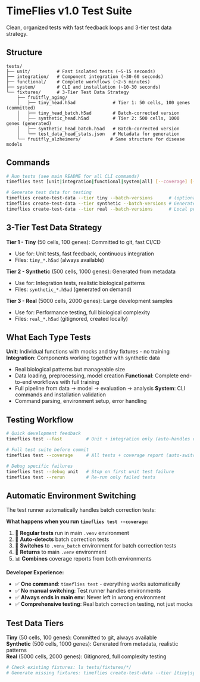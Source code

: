 # TimeFlies v1.0 Test Suite

Clean, organized tests with fast feedback loops and 3-tier test data strategy.

## Structure

```
tests/
├── unit/          # Fast isolated tests (~5-15 seconds)
├── integration/   # Component integration (~30-60 seconds)
├── functional/    # Complete workflows (~2-5 minutes)
├── system/        # CLI and installation (~10-30 seconds)
└── fixtures/      # 3-Tier Test Data Strategy
    ├── fruitfly_aging/
    │   ├── tiny_head.h5ad              # Tier 1: 50 cells, 100 genes (committed)
    │   ├── tiny_head_batch.h5ad        # Batch-corrected version
    │   ├── synthetic_head.h5ad         # Tier 2: 500 cells, 1000 genes (generated)
    │   ├── synthetic_head_batch.h5ad   # Batch-corrected version  
    │   └── test_data_head_stats.json   # Metadata for generation
    └── fruitfly_alzheimers/           # Same structure for disease models
```

## Commands

```bash
# Run tests (see main README for all CLI commands)
timeflies test [unit|integration|functional|system|all] [--coverage] [--fast] [--debug] [--rerun]

# Generate test data for testing
timeflies create-test-data --tier tiny --batch-versions      # (optional - already committed)
timeflies create-test-data --tier synthetic --batch-versions # Generated on demand  
timeflies create-test-data --tier real --batch-versions      # Local performance testing
```

## 3-Tier Test Data Strategy

**Tier 1 - Tiny** (50 cells, 100 genes): Committed to git, fast CI/CD
- Use for: Unit tests, fast feedback, continuous integration
- Files: `tiny_*.h5ad` (always available)

**Tier 2 - Synthetic** (500 cells, 1000 genes): Generated from metadata  
- Use for: Integration tests, realistic biological patterns
- Files: `synthetic_*.h5ad` (generated on demand)

**Tier 3 - Real** (5000 cells, 2000 genes): Large development samples
- Use for: Performance testing, full biological complexity
- Files: `real_*.h5ad` (gitignored, created locally)

## What Each Type Tests

**Unit**: Individual functions with mocks and tiny fixtures - no training  
**Integration**: Components working together with synthetic data
- Real biological patterns but manageable size
- Data loading, preprocessing, model creation
**Functional**: Complete end-to-end workflows with full training
- Full pipeline from data → model → evaluation → analysis
**System**: CLI commands and installation validation
- Command parsing, environment setup, error handling

## Testing Workflow

```bash
# Quick development feedback
timeflies test --fast         # Unit + integration only (auto-handles environments)

# Full test suite before commit  
timeflies test --coverage     # All tests + coverage report (auto-switches environments)

# Debug specific failures
timeflies test --debug unit   # Stop on first unit test failure
timeflies test --rerun        # Re-run only failed tests
```

## Automatic Environment Switching

The test runner automatically handles batch correction tests:

**What happens when you run `timeflies test --coverage`:**
1. 🧪 **Regular tests** run in main `.venv` environment
2. 🔄 **Auto-detects** batch correction tests  
3. 🧬 **Switches** to `.venv_batch` environment for batch correction tests
4. 🔄 **Returns** to main `.venv` environment  
5. 📊 **Combines** coverage reports from both environments

**Developer Experience:**
- ✅ **One command**: `timeflies test` - everything works automatically
- ✅ **No manual switching**: Test runner handles environments  
- ✅ **Always ends in main env**: Never left in wrong environment
- ✅ **Comprehensive testing**: Real batch correction testing, not just mocks

## Test Data Tiers

**Tiny** (50 cells, 100 genes): Committed to git, always available  
**Synthetic** (500 cells, 1000 genes): Generated from metadata, realistic patterns  
**Real** (5000 cells, 2000 genes): Gitignored, full complexity testing  

```bash
# Check existing fixtures: ls tests/fixtures/*/
# Generate missing fixtures: timeflies create-test-data --tier [tiny|synthetic|real]
```
